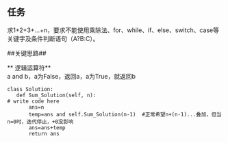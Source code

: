 ## 任务 ##
求1+2+3+...+n，要求不能使用乘除法、for、while、if、else、switch、case等关键字及条件判断语句（A?B:C）。

##关键思路##
 




 
** 逻辑运算符**    
a  and  b，a为False，返回a，a为True，就返回b


    class Solution:
       def Sum_Solution(self, n):
    # write code here
           ans=n
           temp=ans and self.Sum_Solution(n-1)  #正常希望n+(n-1)...叠加，但当n=0时，迭代停止，+0没影响
           ans=ans+temp
           return ans
    
